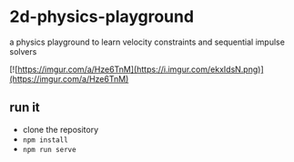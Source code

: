 # 2d-physics-playground

a physics playground to learn velocity constraints and sequential impulse solvers

[![https://imgur.com/a/Hze6TnM](https://i.imgur.com/ekxIdsN.png)](https://imgur.com/a/Hze6TnM)

## run it

* clone the repository
* `npm install`
* `npm run serve`

